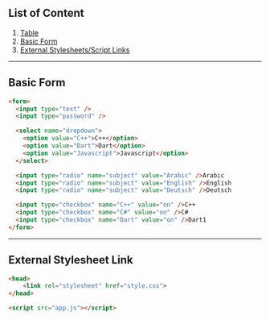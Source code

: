 ## List of Content

1.  [Table](https://github.com/Ahmad-Mtr/_CS355/blob/main/_lab2/schedule.html)
2.  [Basic Form](#basic-form)
3.  [External Stylesheets/Script Links](#external-stylesheet-link)

---

## Basic Form

```html
<form>
  <input type="text" />
  <input type="password" />

  <select name="dropdown">
    <option value="C++">C++</option>
    <option value="Dart">Dart</option>
    <option value="Javascript">Javascript</option>
  </select>

  <input type="radio" name="subject" value="Arabic" />Arabic
  <input type="radio" name="subject" value="English" />English
  <input type="radio" name="subject" value="Deutsch" />Deutsch

  <input type="checkbox" name="C++" value="on" />C++
  <input type="checkbox" name="C#" value="on" />C#
  <input type="checkbox" name="Dart" value="on" />Dart1
</form>
```
-----------
## External Stylesheet Link
```html
<head>
    <link rel="stylesheet" href="style.css">
</head>
```
```html
<script src="app.js"></script>
```
